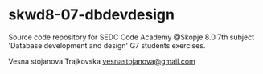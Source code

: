 # skwd8-07-dbdevdesign
Source code repository for SEDC Code Academy @Skopje 8.0 7th subject 'Database development and design' G7 students exercises.

Vesna stojanova Trajkovska
vesnastojanova@gmail.com
